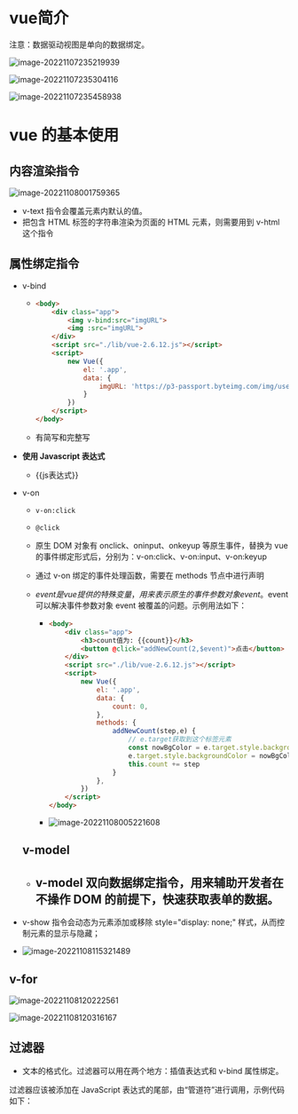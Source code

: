 # vue简介

注意：数据驱动视图是单向的数据绑定。

![image-20221107235219939](E:\e_dir\typera_pic\image-20221107235219939.png)

![image-20221107235304116](E:\e_dir\typera_pic\image-20221107235304116.png)

![image-20221107235458938](E:\e_dir\typera_pic\image-20221107235458938.png)



# vue 的基本使用



## 内容渲染指令

![image-20221108001759365](E:\e_dir\typera_pic\image-20221108001759365.png)

- v-text 指令会覆盖元素内默认的值。
- 把包含 HTML 标签的字符串渲染为页面的 HTML 元素，则需要用到 v-html 这个指令



## 属性绑定指令

- v-bind

  - ```html
    <body>
        <div class="app">
            <img v-bind:src="imgURL">
            <img :src="imgURL">
        </div>
        <script src="./lib/vue-2.6.12.js"></script>
        <script>
            new Vue({
                el: '.app',
                data: {
                    imgURL: 'https://p3-passport.byteimg.com/img/user-avatar/1282a1dc01cc9bbf7217117434d02662~64x64.awebp'
                }
            })
        </script>
    </body>
    ```

  - 有简写和完整写

- **使用 Javascript 表达式**

  - {{js表达式}}

- v-on

  - `v-on:click`

  - `@click`

  - 原生 DOM 对象有 onclick、oninput、onkeyup 等原生事件，替换为 vue 的事件绑定形式后，分别为：v-on:click、v-on:input、v-on:keyup

  - 通过 v-on 绑定的事件处理函数，需要在 methods 节点中进行声明

  - $event 是 vue 提供的特殊变量，用来表示原生的事件参数对象 event。$event 可以解决事件参数对象 event 被覆盖的问题。示例用法如下：

    - ```html
      <body>
          <div class="app">
              <h3>count值为: {{count}}</h3>
              <button @click="addNewCount(2,$event)">点击</button>
          </div>
          <script src="./lib/vue-2.6.12.js"></script>
          <script>
              new Vue({
                  el: '.app',
                  data: {
                      count: 0,
                  },
                  methods: {
                      addNewCount(step,e) {
                          // e.target获取到这个标签元素
                          const nowBgColor = e.target.style.backgroundColor
                          e.target.style.backgroundColor = nowBgColor === 'cyan'? '': 'cyan'
                          this.count += step
                      }
                  },
              })
          </script>
      </body>
      ```

    - ![image-20221108005221608](E:\e_dir\typera_pic\image-20221108005221608.png)

  

  

  

  

  

  ## v-model

  

  - v-model 双向数据绑定指令，用来辅助开发者在不操作 DOM 的前提下，快速获取表单的数据。
    - 

- v-show 指令会动态为元素添加或移除 style="display: none;" 样式，从而控制元素的显示与隐藏；
- ![image-20221108115321489](E:\e_dir\typera_pic\image-20221108115321489.png)







## v-for

![image-20221108120222561](E:\e_dir\typera_pic\image-20221108120222561.png)

![image-20221108120316167](E:\e_dir\typera_pic\image-20221108120316167.png)





## **过滤器**

- 文本的格式化。过滤器可以用在两个地方：插值表达式和 v-bind 属性绑定。

过滤器应该被添加在 JavaScript 表达式的尾部，由“管道符”进行调用，示例代码如下：



